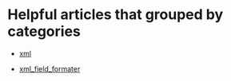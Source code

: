 # Helpful articles that grouped by categories

* [xml](https://github.com/sIvanovKonstantyn/articles/tree/master/xml "xml")
 - [xml_field_formater](https://github.com/sIvanovKonstantyn/articles/blob/master/xml/xml_field_formating.MD "xml field formating")
